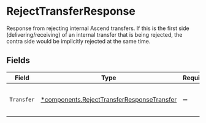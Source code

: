 # RejectTransferResponse

Response from rejecting internal Ascend transfers. If this is the first side (delivering/receiving) of an internal transfer that is being rejected, the contra side would be implicitly rejected at the same time.


## Fields

| Field                                                                                                   | Type                                                                                                    | Required                                                                                                | Description                                                                                             |
| ------------------------------------------------------------------------------------------------------- | ------------------------------------------------------------------------------------------------------- | ------------------------------------------------------------------------------------------------------- | ------------------------------------------------------------------------------------------------------- |
| `Transfer`                                                                                              | [*components.RejectTransferResponseTransfer](../../models/components/rejecttransferresponsetransfer.md) | :heavy_minus_sign:                                                                                      | The rejected transfer's resource                                                                        |